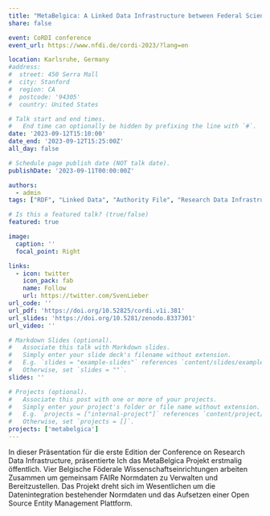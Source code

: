 ```yaml
---
title: "MetaBelgica: A Linked Data Infrastructure between Federal Scientific Institutes in Belgium"
share: false

event: CoRDI conference
event_url: https://www.nfdi.de/cordi-2023/?lang=en

location: Karlsruhe, Germany
#address:
#  street: 450 Serra Mall
#  city: Stanford
#  region: CA
#  postcode: '94305'
#  country: United States

# Talk start and end times.
#   End time can optionally be hidden by prefixing the line with `#`.
date: '2023-09-12T15:10:00'
date_end: '2023-09-12T15:25:00Z'
all_day: false

# Schedule page publish date (NOT talk date).
publishDate: '2023-09-11T00:00:00Z'

authors:
  - admin
tags: ["RDF", "Linked Data", "Authority File", "Research Data Infrastructure", "Karlsruhe", "CoRDI", "GLAM"]

# Is this a featured talk? (true/false)
featured: true

image:
  caption: ''
  focal_point: Right

links:
  - icon: twitter
    icon_pack: fab
    name: Follow
    url: https://twitter.com/SvenLieber
url_code: ''
url_pdf: 'https://doi.org/10.52825/cordi.v1i.381'
url_slides: 'https://doi.org/10.5281/zenodo.8337301'
url_video: ''

# Markdown Slides (optional).
#   Associate this talk with Markdown slides.
#   Simply enter your slide deck's filename without extension.
#   E.g. `slides = "example-slides"` references `content/slides/example-slides.md`.
#   Otherwise, set `slides = ""`.
slides: ''

# Projects (optional).
#   Associate this post with one or more of your projects.
#   Simply enter your project's folder or file name without extension.
#   E.g. `projects = ["internal-project"]` references `content/project/deep-learning/index.md`.
#   Otherwise, set `projects = []`.
projects: ['metabelgica']
---
```


In dieser Präsentation für die erste Edition der Conference on Research Data Infrastructure, präsentierte Ich das MetaBelgica Projekt erstmalig öffentlich. Vier Belgische Föderale Wissenschaftseinrichtungen arbeiten Zusammen um gemeinsam FAIRe Normdaten zu Verwalten und Bereitzustellen. Das Projekt dreht sich im Wesentlichen um die Datenintegration bestehender Normdaten und das Aufsetzen einer Open Source Entity Management Plattform.
